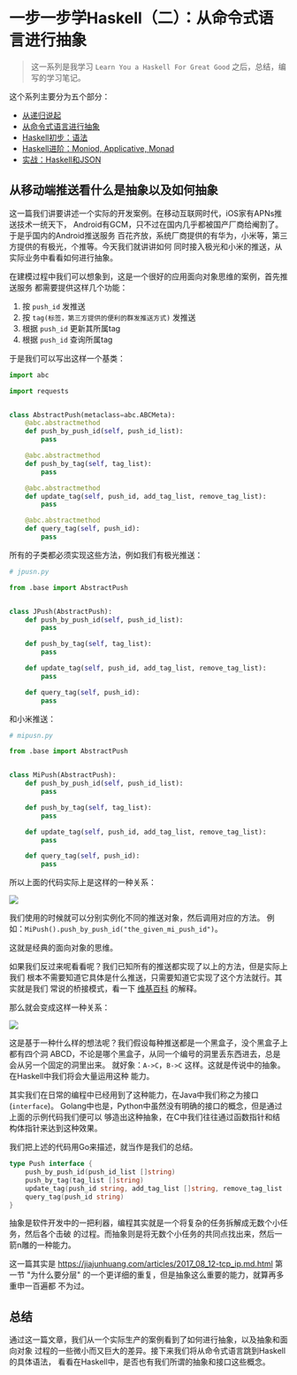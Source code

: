# 一步一步学Haskell（二）：从命令式语言进行抽象

> 这一系列是我学习 `Learn You a Haskell For Great Good` 之后，总结，编写的学习笔记。

这个系列主要分为五个部分：

- [从递归说起](./2017_09_11-learn_you_a_haskell_part_1.md.html)
- [从命令式语言进行抽象](#)
- [Haskell初步：语法](#)
- [Haskell进阶：Moniod, Applicative, Monad](#)
- [实战：Haskell和JSON](#)

## 从移动端推送看什么是抽象以及如何抽象

这一篇我们讲要讲述一个实际的开发案例。在移动互联网时代，iOS家有APNs推送技术一统天下，
Android有GCM，只不过在国内几乎都被国产厂商给阉割了。于是乎国内的Android推送服务
百花齐放，系统厂商提供的有华为，小米等，第三方提供的有极光，个推等。今天我们就讲讲如何
同时接入极光和小米的推送，从实际业务中看看如何进行抽象。

在建模过程中我们可以想象到，这是一个很好的应用面向对象思维的案例，首先推送服务
都需要提供这样几个功能：

1. 按 `push_id` 发推送
1. 按 `tag(标签，第三方提供的便利的群发推送方式)` 发推送
1. 根据 `push_id` 更新其所属tag
1. 根据 `push_id` 查询所属tag

于是我们可以写出这样一个基类：

```python
import abc

import requests


class AbstractPush(metaclass=abc.ABCMeta):
    @abc.abstractmethod
    def push_by_push_id(self, push_id_list):
        pass

    @abc.abstractmethod
    def push_by_tag(self, tag_list):
        pass

    @abc.abstractmethod
    def update_tag(self, push_id, add_tag_list, remove_tag_list):
        pass

    @abc.abstractmethod
    def query_tag(self, push_id):
        pass
```

所有的子类都必须实现这些方法，例如我们有极光推送：

```python
# jpusn.py

from .base import AbstractPush


class JPush(AbstractPush):
    def push_by_push_id(self, push_id_list):
        pass

    def push_by_tag(self, tag_list):
        pass

    def update_tag(self, push_id, add_tag_list, remove_tag_list):
        pass

    def query_tag(self, push_id):
        pass
```

和小米推送：

```python
# mipusn.py

from .base import AbstractPush


class MiPush(AbstractPush):
    def push_by_push_id(self, push_id_list):
        pass

    def push_by_tag(self, tag_list):
        pass

    def update_tag(self, push_id, add_tag_list, remove_tag_list):
        pass

    def query_tag(self, push_id):
        pass
```

所以上面的代码实际上是这样的一种关系：

![](./img/oo1.png)

我们使用的时候就可以分别实例化不同的推送对象，然后调用对应的方法。
例如：`MiPush().push_by_push_id("the_given_mi_push_id")`。

这就是经典的面向对象的思维。

如果我们反过来呢看看呢？我们已知所有的推送都实现了以上的方法，但是实际上我们
根本不需要知道它具体是什么推送，只需要知道它实现了这个方法就行。其实就是我们
常说的桥接模式，看一下
[维基百科](https://zh.wikipedia.org/wiki/%E6%A9%8B%E6%8E%A5%E6%A8%A1%E5%BC%8F)
的解释。

那么就会变成这样一种关系：

![](./img/oo2.png)

这是基于一种什么样的想法呢？我们假设每种推送都是一个黑盒子，没个黑盒子上都有四个洞
ABCD，不论是哪个黑盒子，从同一个编号的洞里丢东西进去，总是会从另一个固定的洞里出来。
就好象：`A->C`，`B->C` 这样。这就是传说中的抽象。在Haskell中我们将会大量运用这种
能力。

其实我们在日常的编程中已经用到了这种能力，在Java中我们称之为接口(`interface`)。
Golang中也是，Python中虽然没有明确的接口的概念，但是通过上面的示例代码我们便可以
够造出这种抽象，在C中我们往往通过函数指针和结构体指针来达到这种效果。

我们把上述的代码用Go来描述，就当作是我们的总结。

```go
type Push interface {
    push_by_push_id(push_id_list []string)
    push_by_tag(tag_list []string)
    update_tag(push_id string, add_tag_list []string, remove_tag_list []string)
    query_tag(push_id string)
}
```

抽象是软件开发中的一把利器，编程其实就是一个将复杂的任务拆解成无数个小任务，然后各个击破
的过程。而抽象则是将无数个小任务的共同点找出来，然后一箭n雕的一种能力。

这一篇其实是 https://jiajunhuang.com/articles/2017_08_12-tcp_ip.md.html 第一节
"为什么要分层" 的一个更详细的重复，但是抽象这么重要的能力，就算再多重申一百遍都
不为过。

## 总结

通过这一篇文章，我们从一个实际生产的案例看到了如何进行抽象，以及抽象和面向对象
过程的一些微小而又巨大的差异。接下来我们将从命令式语言跳到Haskell的具体语法，
看看在Haskell中，是否也有我们所谓的抽象和接口这些概念。
